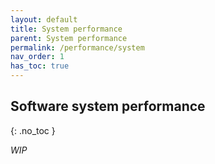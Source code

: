 ```yaml
---
layout: default
title: System performance
parent: System performance
permalink: /performance/system
nav_order: 1
has_toc: true
---
```


## Software system performance
{: .no_toc }

_WIP_

